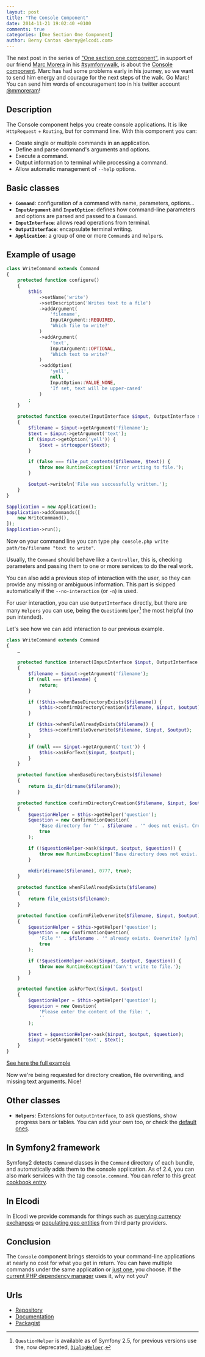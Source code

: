 ```yaml
---
layout: post
title: "The Console Component"
date: 2014-11-21 19:02:40 +0100
comments: true
categories: [One Section One Component] 
author: Berny Cantos <berny@elcodi.com>
---
```

The next post in the series of ["One section one component"](/blog/categories/one-section-one-component/), in support of our friend [Marc Morera](https://github.com/mmoreram) in his [#symfonywalk](https://twitter.com/hashtag/symfonywalk?f=realtime), is about the [Console component](http://symfony.com/doc/current/components/console). Marc has had some problems early in his journey, so we want to send him energy and courage for the next steps of the walk. Go Marc! You can send him words of encouragement too in his twitter account [@mmoreram](https://twitter.com/mmoreram)!

## Description

The Console component helps you create console applications. It is like `HttpRequest` + `Routing`, but for command line. With this component you can:

- Create single or multiple commands in an application.
- Define and parse command's arguments and options.
- Execute a command.
- Output information to terminal while processing a command.
- Allow automatic management of `--help` options.

## Basic classes

- **`Command`**: configuration of a command with name, parameters, options…
- **`InputArgument`** and **`InputOption`**: defines how command-line parameters and options are parsed and passed to a `Command`.
- **`InputInterface`**: allows read operations from terminal.
- **`OutputInterface`**: encapsulate terminal writing.
- **`Application`**: a group of one or more `Command`s and `Helper`s.

## Example of usage

```php
class WriteCommand extends Command
{
    protected function configure()
    {
        $this
            ->setName('write')
            ->setDescription('Writes text to a file')
            ->addArgument(
                'filename',
                InputArgument::REQUIRED,
                'Which file to write?'
            )
            ->addArgument(
                'text',
                InputArgument::OPTIONAL,
                'Which text to write?'
            )
            ->addOption(
                'yell',
                null,
                InputOption::VALUE_NONE,
                'If set, text will be upper-cased'
            )
        ;
    }

    protected function execute(InputInterface $input, OutputInterface $output)
    {
        $filename = $input->getArgument('filename');
        $text = $input->getArgument('text');
        if ($input->getOption('yell')) {
            $text = strtoupper($text);
        }

        if (false === file_put_contents($filename, $text)) {
            throw new RuntimeException('Error writing to file.');
        }

        $output->writeln('File was successfully written.');
    }
}

$application = new Application();
$application->addCommands([
    new WriteCommand(),
]);
$application->run();
```

Now on your command line you can type `php console.php write path/to/filename "text to write"`.

Usually, the `Command` should behave like a `Controller`, this is, checking parameters and passing them to one or more services to do the real work.

You can also add a previous step of interaction with the user, so they can provide any missing or ambiguous information. This part is skipped automatically if the `--no-interaction` (or `-n`) is used.

For user interaction, you can use `OutputInterface` directly, but there are many `Helpers` you can use, being the `QuestionHelper`[^console-1] the most helpful (no pun intended).

Let's see how we can add interaction to our previous example.

```php
class WriteCommand extends Command
{
    …

    protected function interact(InputInterface $input, OutputInterface $output)
    {
        $filename = $input->getArgument('filename');
        if (null === $filename) {
            return;
        }

        if (!$this->whenBaseDirectoryExists($filename)) {
            $this->confirmDirectoryCreation($filename, $input, $output);
        }

        if ($this->whenFileAlreadyExists($filename)) {
            $this->confirmFileOverwrite($filename, $input, $output);
        }

        if (null === $input->getArgument('text')) {
            $this->askForText($input, $output);
        }
    }

    protected function whenBaseDirectoryExists($filename)
    {
        return is_dir(dirname($filename));
    }

    protected function confirmDirectoryCreation($filename, $input, $output)
    {
        $questionHelper = $this->getHelper('question');
        $question = new ConfirmationQuestion(
            'Base directory for "' . $filename . '" does not exist. Create? [y/n] ',
            true
        );

        if (!$questionHelper->ask($input, $output, $question)) {
            throw new RuntimeException('Base directory does not exist.');
        }

        mkdir(dirname($filename), 0777, true);
    }

    protected function whenFileAlreadyExists($filename)
    {
        return file_exists($filename);
    }

    protected function confirmFileOverwrite($filename, $input, $output)
    {
        $questionHelper = $this->getHelper('question');
        $question = new ConfirmationQuestion(
            'File "' . $filename . '" already exists. Overwrite? [y/n] ',
            true
        );

        if (!$questionHelper->ask($input, $output, $question)) {
            throw new RuntimeException('Can\'t write to file.');
        }
    }

    protected function askForText($input, $output)
    {
        $questionHelper = $this->getHelper('question');
        $question = new Question(
            'Please enter the content of the file: ',
            ''
        );

        $text = $questionHelper->ask($input, $output, $question);
        $input->setArgument('text', $text);
    }
}
```
[See here the full example](https://gist.github.com/xphere/546d5e90d15c1f88d750)

Now we're being requested for directory creation, file overwriting, and missing text arguments. Nice!

## Other classes

- **`Helpers`**: Extensions for `OutputInterface`, to ask questions, show progress bars or tables. You can add your own too, or check the [default ones](http://symfony.com/doc/current/components/console/helpers).

## In Symfony2 framework

Symfony2 detects `Command` classes in the `Command` directory of each bundle, and automatically adds them to the console application. As of 2.4, you can also mark services with the tag `console.command`. You can refer to this great [cookbook entry](http://symfony.com/doc/current/cookbook/console/commands_as_services.html).

## In Elcodi

In Elcodi we provide commands for things such as [querying currency exchanges](https://github.com/elcodi/Currency/blob/master/Command/CurrencyExchangeRatesPopulateCommand.php) or [populating geo entities](https://github.com/elcodi/Geo/blob/master/Command/GeoPopulateCommand.php) from third party providers.

## Conclusion

The `Console` component brings steroids to your command-line applications at nearly no cost for what you get in return. You can have multiple commands under the same application or [just one](http://symfony.com/doc/current/components/console/single_command_tool.html), you choose. If the [current PHP dependency manager](https://getcomposer.org/) uses it, why not you?

## Urls

- [Repository](https://github.com/symfony/Console)
- [Documentation](http://symfony.com/doc/current/components/console)
- [Packagist](https://packagist.org/packages/symfony/console)

[^console-1]: `QuestionHelper` is available as of Symfony 2.5, for previous versions use the, now deprecated, [`DialogHelper`](http://symfony.com/doc/2.5/components/console/helpers/dialoghelper.html).
